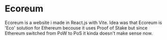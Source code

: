 # Ecoreum
Ecoreum is a website i made in React.js with Vite. Idea was that Ecoreum is 'Eco' solution for Ethereum becouse it uses Proof of Stake but since Ethereum switched from PoW to PoS it kinda doesn't make sense now.
